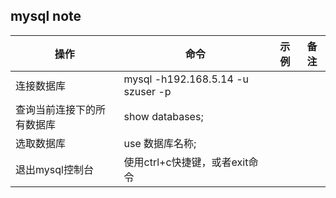 ## mysql note



|  操作  |  命令  |  示例  |  备注  |
|  ---- |  ---  |  ---   |  ---  |
|  连接数据库  |  mysql -h192.168.5.14 -u szuser -p  |
|  查询当前连接下的所有数据库  |  show databases;  |
|  选取数据库  | use 数据库名称;  |
|  退出mysql控制台  |  使用ctrl+c快捷键，或者exit命令 |





